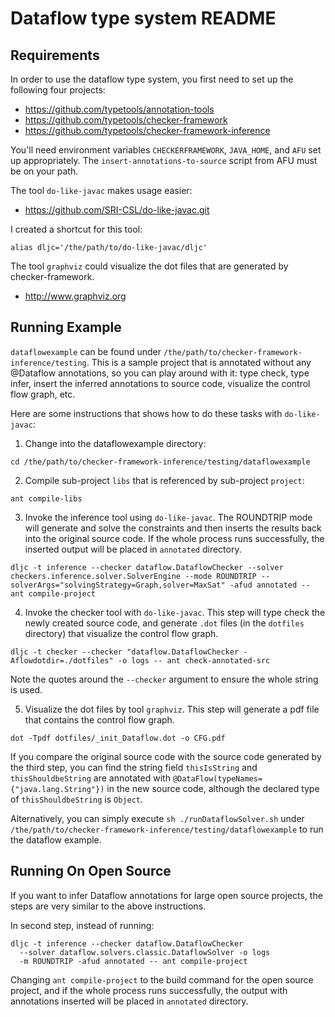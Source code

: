 Dataflow type system README
===========================

Requirements
------------

In order to use the dataflow type system, you first need to set up the
following four projects:

- https://github.com/typetools/annotation-tools
- https://github.com/typetools/checker-framework
- https://github.com/typetools/checker-framework-inference

You'll need environment variables `CHECKERFRAMEWORK`,
`JAVA_HOME`, and `AFU` set up appropriately.
The `insert-annotations-to-source` script from AFU must be on your path.

The tool `do-like-javac` makes usage easier:

- https://github.com/SRI-CSL/do-like-javac.git                                        

I created a shortcut for this tool:

```
alias dljc='/the/path/to/do-like-javac/dljc'
```

The tool `graphviz` could visualize the dot files that are generated by checker-framework.

- http://www.graphviz.org

Running Example
---------------

`dataflowexample` can be found under `/the/path/to/checker-framework-inference/testing`.  This is a sample project that is annotated without any @Dataflow annotations, so you can play around with it: type check, type infer, insert the inferred annotations to source code, visualize the control flow graph, etc.

Here are some instructions that shows how to do these tasks with
`do-like-javac`:

1. Change into the dataflowexample directory:

  ```
  cd /the/path/to/checker-framework-inference/testing/dataflowexample
  ```

2. Compile sub-project `libs` that is referenced by sub-project `project`:

  ```
  ant compile-libs
  ```

3. Invoke the inference tool using `do-like-javac`.
The ROUNDTRIP mode will generate and solve the constraints 
and then inserts the results back into the original source code. 
If the whole process runs successfully, the inserted output will be placed in `annotated` directory.

  ```
  dljc -t inference --checker dataflow.DataflowChecker --solver checkers.inference.solver.SolverEngine --mode ROUNDTRIP --solverArgs="solvingStrategy=Graph,solver=MaxSat" -afud annotated -- ant compile-project
  ```

4. Invoke the checker tool with `do-like-javac`.
This step will type check the newly created source code, and generate
`.dot` files (in the `dotfiles` directory) that visualize the
control flow graph.

  ```
  dljc -t checker --checker "dataflow.DataflowChecker -Aflowdotdir=./dotfiles" -o logs -- ant check-annotated-src
  ```
  Note the quotes around the `--checker` argument to ensure the
whole string is used.


5. Visualize the dot files by tool `graphviz`. This step will generate a pdf file that contains the control flow graph.

  ```
  dot -Tpdf dotfiles/_init_Dataflow.dot -o CFG.pdf
  ```

If you compare the original source code with the source code generated
by the third step, you can find the string field
`thisIsString` and `thisShouldbeString` are annotated with
`@DataFlow(typeNames={"java.lang.String"})` in the new source code, although the declared type of `thisShouldbeString` is `Object`.

Alternatively, you can simply execute `sh ./runDataflowSolver.sh` under `/the/path/to/checker-framework-inference/testing/dataflowexample` to run the dataflow example.  

Running On Open Source
---------------

If you want to infer Dataflow annotations for large open source projects, the steps are very similar to the above instructions.

In second step, instead of running:

  ```
  dljc -t inference --checker dataflow.DataflowChecker
    --solver dataflow.solvers.classic.DataflowSolver -o logs 
    -m ROUNDTRIP -afud annotated -- ant compile-project
  ```
Changing `ant compile-project` to the build command for the open source project, and if the whole process runs successfully, the output with annotations inserted will be placed in `annotated` directory.



